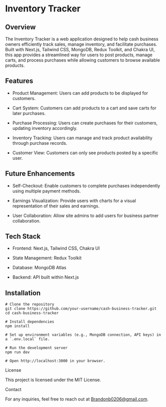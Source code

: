 # Inventory Tracker

## Overview

The Inventory Tracker is a web application designed to help cash business owners efficiently track sales, manage inventory, and facilitate purchases. Built with Next.js, Tailwind CSS, MongoDB, Redux Toolkit, and Chakra UI, this app provides a streamlined way for users to post products, manage carts, and process purchases while allowing customers to browse available products.

## Features

- Product Management: Users can add products to be displayed for customers.

- Cart System: Customers can add products to a cart and save carts for later purchases.

- Purchase Processing: Users can create purchases for their customers, updating inventory accordingly.

- Inventory Tracking: Users can manage and track product availability through purchase records.

- Customer View: Customers can only see products posted by a specific user.

## Future Enhancements

- Self-Checkout: Enable customers to complete purchases independently using multiple payment methods.

- Earnings Visualization: Provide users with charts for a visual representation of their sales and earnings.

- User Collaboration: Allow site admins to add users for business partner collaboration.

## Tech Stack

- Frontend: Next.js, Tailwind CSS, Chakra UI

- State Management: Redux Toolkit

- Database: MongoDB Atlas

- Backend: API built within Next.js

## Installation

```
# Clone the repository
git clone https://github.com/your-username/cash-business-tracker.git
cd cash-business-tracker

# Install dependencies
npm install

# Set up environment variables (e.g., MongoDB connection, API keys) in a `.env.local` file.

# Run the development server
npm run dev

# Open http://localhost:3000 in your browser.
```

License

This project is licensed under the MIT License.

Contact

For any inquiries, feel free to reach out at Brandonb0206@gmail.com.
